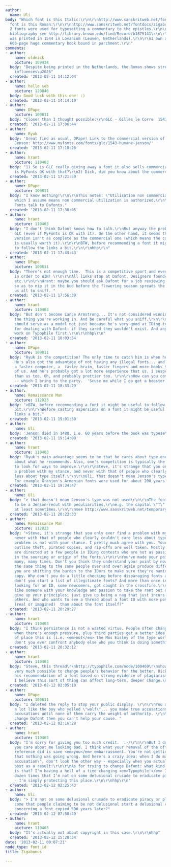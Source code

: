 ```yaml
---
author:
  name: Uli
body: "Which font is this Italic:\r\n\r\nhttp://www.sanskritweb.net/fontdocs/zigabonus-italic.jpg\r\n\r\nWhich
  font is this Roman:\r\n\r\nhttp://www.sanskritweb.net/fontdocs/zigabonus-roman.jpg\r\n\r\nThese
  2 fonts were used for typesetting a commentary to the epistles.\r\n\r\nFor full
  bibliography see http://library.brown.edu/find/Record/b1875141\r\n\r\nThe commentary
  was printed in 1544 in Lovanium (Leuven, Netherlands).\r\n\r\nI own a copy of this
  603-page huge commentary book bound in parchment.\r\n"
comments:
- author:
    name: oldnick
    picture: 109434
  body: "Despite being printed in the Netherlands, the Roman shows strong Venetian
    influences\u2026"
  created: '2013-02-11 14:12:04'
- author:
    name: hello seb
    picture: 120846
  body: Good luck with this one! :)
  created: '2013-02-11 14:14:19'
- author:
    name: DPape
    picture: 109811
  body: "Closer than I thought possible:\r\nGLC - Gilles le Corre  1543 Humane Jenson\r\n\r\n[[http://www.dafont.com/search.php?q=1543&text=Verum%20ne%20dicat]][img:sites/default/files/old-images/bonvm1_6511.jpg]"
  created: '2013-02-11 17:06:44'
- author:
    name: Ryuk
  body: 'Great find as usual, DPape! Link to the commercial version of GLC 1543 Humane
    Jenson: http://www.myfonts.com/fonts/glc/1543-humane-jenson/'
  created: '2013-02-11 17:10:26'
- author:
    name: hrant
    picture: 110403
  body: "1) So is GLC really giving away a font it also sells commercially? If so,
    is MyFonts OK with that?\r\n2) Dick, did you know about the commercial version?\r\n\r\nhhp\r\n"
  created: '2013-02-11 17:21:59'
- author:
    name: DPape
    picture: 109811
  body: "I know nothing!\r\n\r\nThis notes: \"Utilisation non commerciale autorisee\"
    which I assume means non commercial utilization is authorized.\r\n\r\nHave My
    Fonts talk to Dafonts."
  created: '2013-02-11 17:30:05'
- author:
    name: hrant
    picture: 110403
  body: "I don't think Dafont knows how to talk.\r\nBut anyway the problem might be
    GLC (even if MyFonts is OK with it). On the other hand, it seems that the free
    version isn't as complete as the commercial one (which means the commercial version
    is usually worth it).\r\n\r\nBTW, before recommending a font it might be useful
    to follow the links a bit.\r\n\r\nhhp\r\n"
  created: '2013-02-11 17:43:43'
- author:
    name: DPape
    picture: 109811
  body: "There's not enough time.  This is a competitive sport and every second counts
    in order to WIN! \r\n\r\nAll links stop at Dafont, Designers foundry, MyFonts,
    etc.\r\n\r\nHrant: maybe you should ask Dafont for a job reviewing their submissions
    so as to nip it in the bud before the flowering season spreads the pollen for
    us all to sniff. "
  created: '2013-02-11 17:56:39'
- author:
    name: hrant
    picture: 110403
  body: "But don't become Lance Armstrong... It's not considered winning if you damage
    the thing you're working in. And be careful what you sniff.\r\n\r\nI think Ryuk
    should serve as a model not just because he's very good at IDing type.\r\n\r\nAs
    for dealing with Dafont: if they cared they wouldn't exist. And anyway let's just
    work on Typophile first.\r\n\r\nhhp\r\n"
  created: '2013-02-11 18:03:54'
- author:
    name: DPape
    picture: 109811
  body: "Ryuk is the competition! The only time to catch him is when he's sleeping.
    He's also got the advantage of not having any illegal fonts... and probably has
    a faster computer, a  faster brain, faster fingers and more books than the rest
    of us. And he's probably got a lot more experience that us. I suspect he's older
    than us too. Oh, and probably prettier too. \r\n\r\nHow can you compete!? Doping
    -- which I bring to the party.  'Scuse me while I go get a booster.\r\n\r\ndp"
  created: '2013-02-11 18:33:29'
- author:
    name: Renaissance Man
    picture: 112023
  body: ">BTW, before recommending a font it might be useful to follow the links a
    bit.\r\n\r\nBefore casting aspersions on a font it might be useful to follow the
    links a bit."
  created: '2013-02-11 19:01:50'
- author:
    name: Uli
  body: 'Jenson died in 1480, i.e. 60 years before the book was typeset. '
  created: '2013-02-11 19:14:00'
- author:
    name: hrant
    picture: 110403
  body: "Ryuk's main advantage seems to be that he cares about type enough to be careful
    about what he recommends. Also, one's competition is typically the best place
    to look for ways to improve.\r\n\r\nSteve, it's strange that you only ever find
    a problem with my stance, and never with that of people who clearly couldn't care
    less about type itself.\r\n\r\nUli, that doesn't mean Jenson's type was not used.
    For example Granjon's Armenian fonts were used for about 200 years.\r\n\r\nhhp\r\n"
  created: '2013-02-11 19:34:47'
- author:
    name: Uli
  body: "> that doesn't mean Jenson's type was not used\r\n\r\nThe font seems to me
    to be a Jenson-recut with peculiarities,\r\ne.g. the capital \"T\" is Garamond-like,
    at least sometimes.\r\n\r\nsee http://www.sanskritweb.net/temporary/zigabonus2.jpg"
  created: '2013-02-11 20:23:33'
- author:
    name: Renaissance Man
    picture: 112023
  body: ">Steve, it's strange that you only ever find a problem with my stance, and
    never with that of people who clearly couldn't care less about type itself.\r\n\r\nThe
    problem is not with your stance. I pretty much agree with you. Your posts about
    outline theft, pirated copies, and rip-offs are well taken. Mostly your posts
    are directed at a few people in IDing contests who are not as passionate as you
    in the sourcing or origin of the fonts.\r\n\r\nYou've made your point to them
    many, many times. Don't you think they understand your point by now? Will saying
    the same thing to the same people over and over again produce different results?\r\n\r\nAlso
    you are shifting the burden to the IDers to make sure they're naming a legitimate
    copy. Why don't you do a little checking before disparaging fonts and IDers? Why
    don't you start a list of illegitimate fonts? And more than once innocent posters
    looking for an ID, some newcomers, got caught in the crossfire.\r\n\r\nI'd just
    like someone with your knowledge and passion to take the rant out of Hrant. Don't
    give up your principles; just give up being a nag that just incurs the ire of
    others. And who wants to see a thread about a font ID with more posts about (il)legitmacy
    (real or imagined)  than about the font itself?"
  created: '2013-02-11 20:29:27'
- author:
    name: hrant
    picture: 110403
  body: "I think persistence is not a wasted virtue. People often change their behavior
    when there's enough pressure, plus third parties get a better idea of what kind
    of place this is (i.e. <em>not</em> the Mos Eisley of the type world).\r\n\r\nWhy
    don't you ever confront anybody else who you think is doing something wrong?\r\n\r\nhhp\r\n"
  created: '2013-02-11 20:32:12'
- author:
    name: hrant
    picture: 110403
  body: "Steve, this thread\r\nhttp://typophile.com/node/100469\r\nshows that it's
    very much possible to change people's behavior for the better. Dick kindly retracted
    his recommendation of a font based on strong evidence of plagiarism.\r\n\r\nAnd
    I believe this sort of thing can affect long-term, deeper change.\r\n\r\nhhp\r\n"
  created: '2013-02-12 02:05:10'
- author:
    name: DPape
    picture: 109811
  body: "I deleted the reply to stop your public display. \r\n\r\nYou are sounding
    a lot like the boy who yelled \"wolf\"... you make true accusations and false
    accusations until none of them carry the weight of authority. \r\n\r\nIf you can't
    change Dafont then you can't help your cause. "
  created: '2013-02-12 02:16:28'
- author:
    name: hrant
    picture: 110403
  body: "I'm sorry for giving you too much credit.  :-/\r\n\r\nBut I don't believe
    you care about me looking bad. I think what your removal of the offending font
    reference did is save <em>you</em> embarrassment. You're not getting away pretending
    that nothing was going wrong. And here's a crazy idea: when I do make a \"true
    accusation\", don't look the other way - especially when you actually edit your
    post as a result!\r\n\r\nAs for trying to change Dafont: what kind of crazy talk
    is that? I'm having a hell of a time changing <em>Typophile!</em> I've said a
    dozen times that I'm not on some delusional crusade to eradicate piracy or plagiarism
    - I'm simply protecting this place.\r\n\r\nhhp\r\n"
  created: '2013-02-12 02:25:43'
- author:
    name: Uli
  body: "> I'm not on some delusional crusade to eradicate piracy or plagiarism\r\n\r\nHow
    come that people claiming to be not delusional start a delusional copyright crusade
    concerning a font copied 500 years later?"
  created: '2013-02-12 07:50:49'
- author:
    name: hrant
    picture: 110403
  body: "It's actually not about copyright in this case.\r\n\r\nhhp"
  created: '2013-02-12 15:20:34'
date: '2013-02-11 09:07:21'
node_type: font_id
title: Zigabonus

---
```

